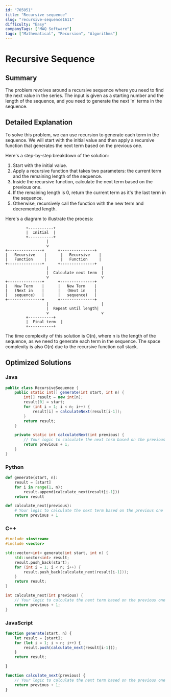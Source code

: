 ```yaml
---
id: "705051"
title: "Recursive sequence"
slug: "recursive-sequence1611"
difficulty: "Easy"
companyTags: ["MAQ Software"]
tags: ["Mathematical", "Recursion", "Algorithms"]
---
```


**Recursive Sequence**
=====================

## Summary
The problem revolves around a recursive sequence where you need to find the next value in the series. The input is given as a starting number and the length of the sequence, and you need to generate the next 'n' terms in the sequence.

## Detailed Explanation
To solve this problem, we can use recursion to generate each term in the sequence. We will start with the initial value and then apply a recursive function that generates the next term based on the previous one. 

Here's a step-by-step breakdown of the solution:

1. Start with the initial value.
2. Apply a recursive function that takes two parameters: the current term and the remaining length of the sequence.
3. Inside the recursive function, calculate the next term based on the previous one.
4. If the remaining length is 0, return the current term as it's the last term in the sequence.
5. Otherwise, recursively call the function with the new term and decremented length.

Here's a diagram to illustrate the process:

```
         +-----------+
         |  Initial  |
         +-----------+
                  |
                  v
+---------------+      +---------------+
|   Recursive    |      |   Recursive    |
|   Function     |      |   Function     |
+---------------+      +---------------+
                  |                       |
                  |  Calculate next term  |
                  v                       v
+---------------+      +---------------+
|   New Term    |      |   New Term    |
|   (Next in    |      |   (Next in    |
|   sequence)   |      |   sequence)   |
+---------------+      +---------------+
                  |                       |
                  |  Repeat until length|
                  v                       v
         +-----------+
         |  Final term  |
         +-----------+
```

The time complexity of this solution is O(n), where n is the length of the sequence, as we need to generate each term in the sequence. The space complexity is also O(n) due to the recursive function call stack.

## Optimized Solutions

### Java
```java
public class RecursiveSequence {
    public static int[] generate(int start, int n) {
        int[] result = new int[n];
        result[0] = start;
        for (int i = 1; i < n; i++) {
            result[i] = calculateNext(result[i-1]);
        }
        return result;
    }

    private static int calculateNext(int previous) {
        // Your logic to calculate the next term based on the previous one
        return previous + 1;
    }
}
```

### Python
```python
def generate(start, n):
    result = [start]
    for i in range(1, n):
        result.append(calculate_next(result[i-1]))
    return result

def calculate_next(previous):
    # Your logic to calculate the next term based on the previous one
    return previous + 1
```

### C++
```cpp
#include <iostream>
#include <vector>

std::vector<int> generate(int start, int n) {
    std::vector<int> result;
    result.push_back(start);
    for (int i = 1; i < n; i++) {
        result.push_back(calculate_next(result[i-1]));
    }
    return result;
}

int calculate_next(int previous) {
    // Your logic to calculate the next term based on the previous one
    return previous + 1;
}
```

### JavaScript
```javascript
function generate(start, n) {
    let result = [start];
    for (let i = 1; i < n; i++) {
        result.push(calculate_next(result[i-1]));
    }
    return result;

}

function calculate_next(previous) {
    // Your logic to calculate the next term based on the previous one
    return previous + 1;
}
```